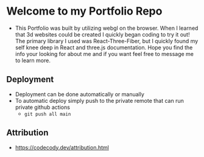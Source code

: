# Welcome to my Portfolio Repo

- This Portfolio was built by utilizing webgl on the browser. When I learned that 3d websites could be created I quickly began coding to try it out! The primary library I used was React-Three-Fiber, but I quickly found my self knee deep in React and three.js documentation. Hope you find the info your looking for about me and if you want feel free to message me to learn more.

## Deployment
- Deployment can be done automatically or manually
- To automatic deploy simply push to the private remote that can run private github actions
  - `git push all main`

## Attribution

- https://codecody.dev/attribution.html